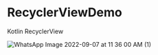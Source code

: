 # RecyclerViewDemo
Kotlin RecyclerView 

![WhatsApp Image 2022-09-07 at 11 36 00 AM (1)](https://user-images.githubusercontent.com/32964161/188802241-ad75e4c8-8912-4d9c-8c0b-f58bab385e00.jpeg)
